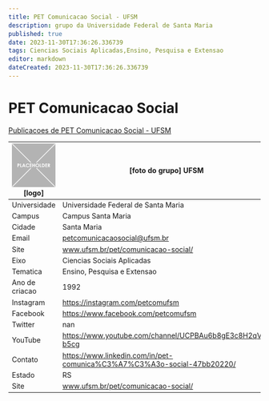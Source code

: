 ```yaml
---
title: PET Comunicacao Social - UFSM
description: grupo da Universidade Federal de Santa Maria
published: true
date: 2023-11-30T17:36:26.336739
tags: Ciencias Sociais Aplicadas,Ensino, Pesquisa e Extensao
editor: markdown
dateCreated: 2023-11-30T17:36:26.336739
---
```


# PET Comunicacao Social

[Publicacoes de PET Comunicacao Social - UFSM](/atividade/265PETComunicacaoSocialUFSM/feed.md)

| ![placeholder.png](/placeholder.png) [logo] | [foto do grupo] UFSM         |
| ------------------------------------------- | ------------------------------------------------- |
| Universidade                                | Universidade Federal de Santa Maria      |
| Campus                                      | Campus Santa Maria            |
| Cidade                                      | Santa Maria             |
| Email                                       | petcomunicacaosocial@ufsm.br             |
| Site                                        | www.ufsm.br/pet/comunicacao-social/              |
| Eixo                                        | Ciencias Sociais Aplicadas              |
| Tematica                                    | Ensino, Pesquisa e Extensao          |
| Ano de criacao                              | 1992        |
| Instagram                                   | https://instagram.com/petcomufsm         |
| Facebook                                    | https://www.facebook.com/petcomufsm          |
| Twitter                                     | nan           |
| YouTube                                     | https://www.youtube.com/channel/UCPBAu6b8gE3c8H2qVb-b5cg           |
| Contato                                     | https://www.linkedin.com/in/pet-comunica%C3%A7%C3%A3o-social-47bb20220/         |
| Estado                                      |  RS            |
| Site                                        | www.ufsm.br/pet/comunicacao-social/ |
